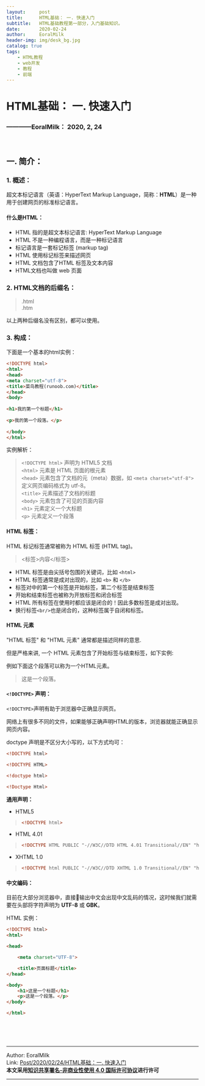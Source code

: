 ```yaml
---
layout:     post                    
title:      HTML基础： 一. 快速入门             
subtitle:   HTML基础教程第一部分，入门基础知识。
date:       2020-02-24           
author:     EoralMilk             
header-img: img/desk_bg.jpg    
catalog: true                    
tags:        
    - HTML教程
    - web开发
    - 教程
    - 前端
---
```



# HTML基础： 一. 快速入门
### ————EoralMilk： 2020, 2, 24
<br/>  

## 一. 简介：
### 1. 概述：
超文本标记语言（英语：HyperText Markup Language，简称：**HTML**）是一种用于创建网页的标准标记语言。

#### 什么是HTML：
- HTML 指的是超文本标记语言: HyperText Markup Language
- HTML 不是一种编程语言，而是一种标记语言
- 标记语言是一套标记标签 (markup tag)
- HTML 使用标记标签来描述网页
- HTML 文档包含了HTML 标签及文本内容
- HTML文档也叫做 web 页面


### 2. HTML文档的后缀名：  
> .html  
> .htm  

以上两种后缀名没有区别，都可以使用。

### 3. 构成： 
下面是一个基本的html实例：  

```html
<!DOCTYPE html>
<html>
<head>
<meta charset="utf-8">
<title>菜鸟教程(runoob.com)</title>
</head>
<body>
 
<h1>我的第一个标题</h1>
 
<p>我的第一个段落。</p>
 
</body>
</html>
```  

实例解析： 

> `<!DOCTYPE html>`   声明为 HTML5 文档  
> `<html>`            元素是 HTML 页面的根元素  
> `<head>`            元素包含了文档的元（meta）数据，如 `<meta charset="utf-8">` 定义网页编码格式为 utf-8。  
> `<title>`           元素描述了文档的标题  
> `<body>`            元素包含了可见的页面内容  
> `<h1>`              元素定义一个大标题  
> `<p>`               元素定义一个段落  

#### HTML 标签：  
HTML 标记标签通常被称为 HTML 标签 (HTML tag)。 

> <标签>内容</标签>

- HTML 标签是由尖括号包围的关键词，比如 `<html>`
- HTML 标签通常是成对出现的，比如 `<b>` 和 `</b>`
- 标签对中的第一个标签是开始标签，第二个标签是结束标签
- 开始和结束标签也被称为开放标签和闭合标签
- HTML 所有标签在使用时都应该是闭合的！因此多数标签是成对出现。
- 换行标签`<br/>`也是闭合的，这种标签属于自闭和标签。 

#### HTML 元素
"HTML 标签" 和 "HTML 元素" 通常都是描述同样的意思.

但是严格来讲, 一个 HTML 元素包含了开始标签与结束标签，如下实例:

例如下面这个段落可以称为一个HTML元素。
> <p>这是一个段落。</p>

#### `<!DOCTYPE>` 声明： 
`<!DOCTYPE>`声明有助于浏览器中正确显示网页。

网络上有很多不同的文件，如果能够正确声明HTML的版本，浏览器就能正确显示网页内容。

doctype 声明是不区分大小写的，以下方式均可： 

```html
<!DOCTYPE html>

<!DOCTYPE HTML>

<!doctype html>

<!Doctype Html>
```  

**通用声明：**

- HTML5
> ```html
> <!DOCTYPE html>
> ```


- HTML 4.01
> ```html
> <!DOCTYPE HTML PUBLIC "-//W3C//DTD HTML 4.01 Transitional//EN" "http://www.w3.org/TR/html4/loose.dtd">
> ```

- XHTML 1.0
> ```html
> <!DOCTYPE html PUBLIC "-//W3C//DTD XHTML 1.0 Transitional//EN" "http://www.w3.org/TR/xhtml1/DTD/xhtml1-transitional.dtd">
> ```

#### 中文编码：
目前在大部分浏览器中，直接输出中文会出现中文乱码的情况，这时候我们就需要在头部将字符声明为 **UTF-8** 或 **GBK**。

HTML 实例：  

```html
<!DOCTYPE html>
<html>

<head>

    <meta charset="UTF-8">

    <title>页面标题</title>
</head>

<body>
    <h1>这是一个标题</h1>
    <p>这是一个段落。</p> 
</body>

</html>
```  
<br/>
<br/>
<br/>


---  

Author: EoralMilk  
Link: [Post/2020/02/24/HTML基础：一. 快速入门](https://eoralmilk.github.io/2020/02/24/HTML%E5%9F%BA%E7%A1%80-%E4%B8%80/)   
**本文采用[知识共享署名-非商业性使用 4.0 国际许可协议](https://creativecommons.org/licenses/by-nc-sa/4.0/)进行许可**  

---  
